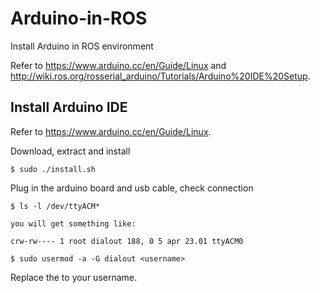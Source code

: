 # Arduino-in-ROS
Install Arduino in ROS environment

Refer to https://www.arduino.cc/en/Guide/Linux and http://wiki.ros.org/rosserial_arduino/Tutorials/Arduino%20IDE%20Setup. 

## Install Arduino IDE
Refer to https://www.arduino.cc/en/Guide/Linux. 

Download, extract and install
```
$ sudo ./install.sh
```
Plug in the arduino board and usb cable, check connection 
```
$ ls -l /dev/ttyACM*

you will get something like:

crw-rw---- 1 root dialout 188, 0 5 apr 23.01 ttyACM0

$ sudo usermod -a -G dialout <username> 
```
Replace the <username> to your username. 
  

